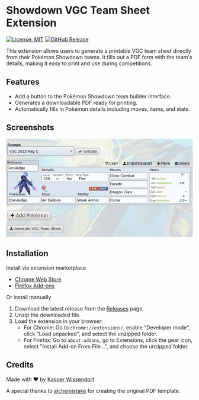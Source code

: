 # Showdown VGC Team Sheet Extension

[![License: MIT](https://img.shields.io/badge/License-MIT-yellow.svg)](https://opensource.org/licenses/MIT)
[![GitHub Release](https://img.shields.io/github/v/release/kasp470f/ShowdownVGCTeamSheet)](https://github.com/kasp470f/ShowdownVGCTeamSheet/releases)

This extension allows users to generate a printable VGC team sheet directly from their Pokémon Showdown teams. It fills out a PDF form with the team's details, making it easy to print and use during competitions.

## Features

- Add a button to the Pokémon Showdown team builder interface.
- Generates a downloadable PDF ready for printing.
- Automatically fills in Pokémon details including moves, items, and stats.

## Screenshots

![Screenshot of the extension in action](./.github/images/screenshot_01.png)

## Installation

Install via extension marketplace

- [Chrome Web Store](https://chrome.google.com/webstore/detail/pokemon-showdown-vgc-tea/your-extension-id)
- [Firefox Add-ons](https://addons.mozilla.org/en-US/firefox/addon/your-extension-id)

Or install manually

1. Download the latest release from the [Releases](https://github.com/kasp470f/ShowdownVGCTeamSheet/releases) page.
2. Unzip the downloaded file.
3. Load the extension in your browser:
    - For Chrome: Go to `chrome://extensions/`, enable "Developer mode", click "Load unpacked", and select the unzipped folder.
    - For Firefox: Go to `about:addons`, go to Extensions, click the gear icon, select "Install Add-on From File...", and choose the unzipped folder.

## Credits

Made with ❤️ by [Kasper Wissendorf](https://github.com/kasp470f)

A special thanks to [alchemistake](https://github.com/alchemistake) for creating the original PDF template.
